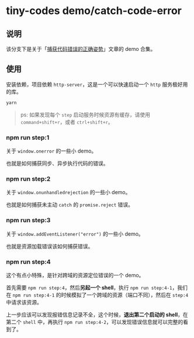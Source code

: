 # tiny-codes demo/catch-code-error

## 说明

该分支下是关于「[捕获代码错误的正确姿势](https://github.com/jsjzh/blog/issues/10)」文章的 demo 合集。

## 使用

安装依赖，项目依赖 `http-server`，这是一个可以快速启动一个 `http` 服务极好用的库。

```bash
yarn
```

> ps: 如果发现每个 `step` 启动服务时候资源有缓存，请使用 `command+shift+r`，或者 `ctrl+shift+r`。

### npm run step:1

关于 `window.onerror` 的一些小 demo。

也就是如何捕获同步、异步执行代码的错误。

### npm run step:2

关于 `window.onunhandledrejection` 的一些小 demo。

也就是如何捕获未主动 `catch` 的 `promise.reject` 错误。

### npm run step:3

关于 `window.addEventListener("error")` 的一些小 demo。

也就是资源加载错误该如何捕获错误。

### npm run step:4

这个有点小特殊，是针对跨域的资源定位错误的一个 demo。

首先需要 `npm run step:4`，然后**另起一个 shell**，执行 `npm run step:4-1`，我们在 `npm run step:4-1` 的时候模拟了一个跨域的资源（端口不同），然后在 `step:4` 中请求该资源。

上一步应该可以发现报错信息记录不全，这个时候，**退出第二个启动的 shell**，在第二个 `shell` 中，再执行 `npm run step:4-2`，可以发现错误信息就可以完整的看到了。
